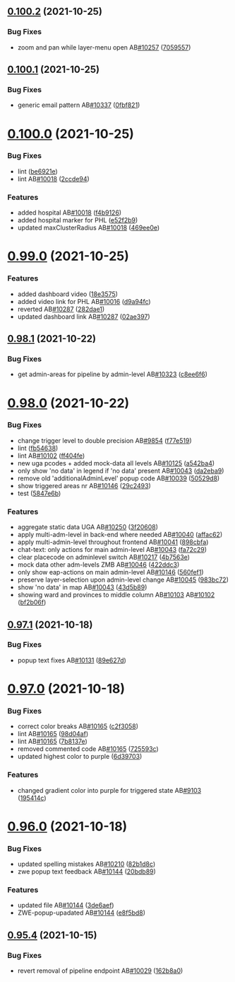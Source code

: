 ## [0.100.2](https://github.com/rodekruis/IBF-system/compare/v0.100.1...v0.100.2) (2021-10-25)


### Bug Fixes

* zoom and pan while layer-menu open AB[#10257](https://github.com/rodekruis/IBF-system/issues/10257) ([7059557](https://github.com/rodekruis/IBF-system/commit/705955784b656b46ec1bb7a3c7d49babba75cf88))



## [0.100.1](https://github.com/rodekruis/IBF-system/compare/v0.100.0...v0.100.1) (2021-10-25)


### Bug Fixes

* generic email pattern AB[#10337](https://github.com/rodekruis/IBF-system/issues/10337) ([0fbf821](https://github.com/rodekruis/IBF-system/commit/0fbf821b08a9c441ad3929c187606549c698330a))



# [0.100.0](https://github.com/rodekruis/IBF-system/compare/v0.99.0...v0.100.0) (2021-10-25)


### Bug Fixes

* lint ([be6921e](https://github.com/rodekruis/IBF-system/commit/be6921e4b7b7c8459dd9bbc24e137a35fb030de1))
* lint AB[#10018](https://github.com/rodekruis/IBF-system/issues/10018) ([2ccde94](https://github.com/rodekruis/IBF-system/commit/2ccde9495c9613ee59a5a258a2c289dcb1e910c9))


### Features

* added hospital AB[#10018](https://github.com/rodekruis/IBF-system/issues/10018) ([f4b9126](https://github.com/rodekruis/IBF-system/commit/f4b9126441f5cec7dffbe85d7fc5d1de90ce07b5))
* added hospital marker for PHL ([e52f2b9](https://github.com/rodekruis/IBF-system/commit/e52f2b98c2e03b131a2b1dd5845558927f013896))
* updated maxClusterRadius AB[#10018](https://github.com/rodekruis/IBF-system/issues/10018) ([469ee0e](https://github.com/rodekruis/IBF-system/commit/469ee0e084f81ae7ee2233512e4c74c0704bed3b))



# [0.99.0](https://github.com/rodekruis/IBF-system/compare/v0.98.1...v0.99.0) (2021-10-25)


### Features

* added dashboard video ([18e3575](https://github.com/rodekruis/IBF-system/commit/18e3575686b602167f4f374a643266e86f7451fd))
* added video link for PHL AB[#10016](https://github.com/rodekruis/IBF-system/issues/10016) ([d9a94fc](https://github.com/rodekruis/IBF-system/commit/d9a94fcb406273cc01a51869c145f2e571af42c1))
* reverted AB[#10287](https://github.com/rodekruis/IBF-system/issues/10287) ([282dae1](https://github.com/rodekruis/IBF-system/commit/282dae18b849f290ff6068cc358d4b5ef9d3d7ec))
* updated dashboard link AB[#10287](https://github.com/rodekruis/IBF-system/issues/10287) ([02ae397](https://github.com/rodekruis/IBF-system/commit/02ae397232749b9c7e442e70670fcec87aa5342e))



## [0.98.1](https://github.com/rodekruis/IBF-system/compare/v0.98.0...v0.98.1) (2021-10-22)


### Bug Fixes

* get admin-areas for pipeline by admin-level AB[#10323](https://github.com/rodekruis/IBF-system/issues/10323) ([c8ee6f6](https://github.com/rodekruis/IBF-system/commit/c8ee6f69ee9ac70aa18da27e88910aa7b629624b))



# [0.98.0](https://github.com/rodekruis/IBF-system/compare/v0.97.1...v0.98.0) (2021-10-22)


### Bug Fixes

* change trigger level to double precision AB[#9854](https://github.com/rodekruis/IBF-system/issues/9854) ([f77e519](https://github.com/rodekruis/IBF-system/commit/f77e5196c58a632b77753ff9e6d04c3198bc5c8b))
* lint ([fb54638](https://github.com/rodekruis/IBF-system/commit/fb54638feac45f7d8fe218576bfb34a85ec75a21))
* lint AB[#10102](https://github.com/rodekruis/IBF-system/issues/10102) ([ff404fe](https://github.com/rodekruis/IBF-system/commit/ff404fe61c8c73310e1a4686ac16016089863569))
* new uga pcodes + added mock-data all levels AB[#10125](https://github.com/rodekruis/IBF-system/issues/10125) ([a542ba4](https://github.com/rodekruis/IBF-system/commit/a542ba4c4793488274b240d87cf71459a2c5474c))
* only show 'no data' in legend if 'no data' present AB[#10043](https://github.com/rodekruis/IBF-system/issues/10043) ([da2eba9](https://github.com/rodekruis/IBF-system/commit/da2eba9fbf8f7234fead2ca8b96291802b9283fb))
* remove old 'additionalAdminLevel' popup code AB[#10039](https://github.com/rodekruis/IBF-system/issues/10039) ([50529d8](https://github.com/rodekruis/IBF-system/commit/50529d86577ea17a5e3b6b7ef4a48854826e5808))
* show triggered areas nr AB[#10146](https://github.com/rodekruis/IBF-system/issues/10146) ([29c2493](https://github.com/rodekruis/IBF-system/commit/29c24933655935120c1764223e62ed7089e135bf))
* test ([5847e6b](https://github.com/rodekruis/IBF-system/commit/5847e6b7f6830a893ceae6df5dd6362b3a119c78))


### Features

* aggregate static data UGA AB[#10250](https://github.com/rodekruis/IBF-system/issues/10250) ([3f20608](https://github.com/rodekruis/IBF-system/commit/3f20608bbd4c3451f1ae3b03c53bdbac335bac80))
* apply multi-adm-level in back-end where needed AB[#10040](https://github.com/rodekruis/IBF-system/issues/10040) ([affac62](https://github.com/rodekruis/IBF-system/commit/affac62a89b539e263a82abe956e2d1fe4068fdb))
* apply multi-admin-level throughout frontend AB[#10041](https://github.com/rodekruis/IBF-system/issues/10041) ([898cbfa](https://github.com/rodekruis/IBF-system/commit/898cbfaf6b588a8b7573bbbe5dfad41a8eb8f184))
* chat-text: only actions for main admin-level AB[#10043](https://github.com/rodekruis/IBF-system/issues/10043) ([fa72c29](https://github.com/rodekruis/IBF-system/commit/fa72c29f28b97c177bbd562d3fd228d59cd3583b))
* clear placecode on adminlevel switch AB[#10217](https://github.com/rodekruis/IBF-system/issues/10217) ([4b7563e](https://github.com/rodekruis/IBF-system/commit/4b7563ea37588cd87841fb5f7d53baec68472238))
* mock data other adm-levels ZMB AB[#10046](https://github.com/rodekruis/IBF-system/issues/10046) ([422ddc3](https://github.com/rodekruis/IBF-system/commit/422ddc33b7112b4a199be94e5d14870ea1ca1bb4))
* only show eap-actions on main admin-level AB[#10146](https://github.com/rodekruis/IBF-system/issues/10146) ([560fef1](https://github.com/rodekruis/IBF-system/commit/560fef1822e07ed51a69648237955bda1abba179))
* preserve layer-selection upon admin-level change AB[#10045](https://github.com/rodekruis/IBF-system/issues/10045) ([983bc72](https://github.com/rodekruis/IBF-system/commit/983bc7237968957f9edfd06aa00671ccd3b3e713))
* show 'no data' in map AB[#10043](https://github.com/rodekruis/IBF-system/issues/10043) ([43d5b89](https://github.com/rodekruis/IBF-system/commit/43d5b893330b52192913aa55b3b315f27244539b))
* showing ward and provinces to middle column AB[#10103](https://github.com/rodekruis/IBF-system/issues/10103) AB[#10102](https://github.com/rodekruis/IBF-system/issues/10102) ([bf2b06f](https://github.com/rodekruis/IBF-system/commit/bf2b06fd098400aa4c966014c60bee5322c41223))



## [0.97.1](https://github.com/rodekruis/IBF-system/compare/v0.97.0...v0.97.1) (2021-10-18)


### Bug Fixes

* popup text fixes AB[#10131](https://github.com/rodekruis/IBF-system/issues/10131) ([89e627d](https://github.com/rodekruis/IBF-system/commit/89e627d80cbaff265234d93d3b67aa989da874f8))



# [0.97.0](https://github.com/rodekruis/IBF-system/compare/v0.96.0...v0.97.0) (2021-10-18)


### Bug Fixes

* correct color breaks AB[#10165](https://github.com/rodekruis/IBF-system/issues/10165) ([c2f3058](https://github.com/rodekruis/IBF-system/commit/c2f305865f80ef2c0025c613506766e49451f1fc))
* lint AB[#10165](https://github.com/rodekruis/IBF-system/issues/10165) ([98d04af](https://github.com/rodekruis/IBF-system/commit/98d04af9ec3f2df94815a1ff8210a46a811fc162))
* lint AB[#10165](https://github.com/rodekruis/IBF-system/issues/10165) ([7b8137e](https://github.com/rodekruis/IBF-system/commit/7b8137ebd2e84ba6a7d1ae4d655f06601c74f443))
* removed commented code AB[#10165](https://github.com/rodekruis/IBF-system/issues/10165) ([725593c](https://github.com/rodekruis/IBF-system/commit/725593c41141da989c5103faa7089df168a6a162))
* updated highest color to purple ([6d39703](https://github.com/rodekruis/IBF-system/commit/6d3970327ff48332e2910742d4736726fd9e409d))


### Features

* changed gradient color into purple for triggered state AB[#9103](https://github.com/rodekruis/IBF-system/issues/9103) ([195414c](https://github.com/rodekruis/IBF-system/commit/195414c714599abf06d021fcfae1b6b0f9d5bef1))



# [0.96.0](https://github.com/rodekruis/IBF-system/compare/v0.95.4...v0.96.0) (2021-10-18)


### Bug Fixes

* updated spelling mistakes AB[#10210](https://github.com/rodekruis/IBF-system/issues/10210) ([82b1d8c](https://github.com/rodekruis/IBF-system/commit/82b1d8c78c22b564e2fb03764465cfd93f347a5e))
* zwe popup text feedback AB[#10144](https://github.com/rodekruis/IBF-system/issues/10144) ([20bdb89](https://github.com/rodekruis/IBF-system/commit/20bdb897e46f1641283650a4cb4bb6b3bab8272f))


### Features

* updated file AB[#10144](https://github.com/rodekruis/IBF-system/issues/10144) ([3de6aef](https://github.com/rodekruis/IBF-system/commit/3de6aef3cf4cc0fb8313ae77861f194c114d5fe7))
* ZWE-popup-upadated AB[#10144](https://github.com/rodekruis/IBF-system/issues/10144) ([e8f5bd8](https://github.com/rodekruis/IBF-system/commit/e8f5bd810742ad2d4a5b2d66a6fa25acfe38038d))



## [0.95.4](https://github.com/rodekruis/IBF-system/compare/v0.95.3...v0.95.4) (2021-10-15)


### Bug Fixes

* revert removal of pipeline endpoint AB[#10029](https://github.com/rodekruis/IBF-system/issues/10029) ([162b8a0](https://github.com/rodekruis/IBF-system/commit/162b8a03db5340483da4947f84deb9b4adc43d99))



